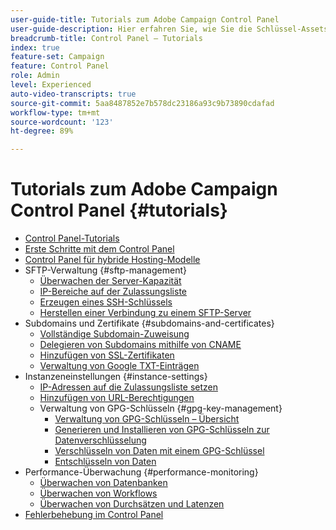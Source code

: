 ```yaml
---
user-guide-title: Tutorials zum Adobe Campaign Control Panel
user-guide-description: Hier erfahren Sie, wie Sie die Schlüssel-Assets Ihrer Adobe Campaign-Instanzen überwachen und im Control Panel administrative Aufgaben durchführen.
breadcrumb-title: Control Panel – Tutorials
index: true
feature-set: Campaign
feature: Control Panel
role: Admin
level: Experienced
auto-video-transcripts: true
source-git-commit: 5aa8487852e7b578dc23186a93c9b73890cdafad
workflow-type: tm+mt
source-wordcount: '123'
ht-degree: 89%

---
```



# Tutorials zum Adobe Campaign Control Panel {#tutorials}

+ [Control Panel-Tutorials](/help/control-panel-overview.md)
+ [Erste Schritte mit dem Control Panel](/help/get-started-with-control-panel.md)
+ [Control Panel für hybride Hosting-Modelle](/help/control-panel-for-hybrid-hosting-models.md)
+ SFTP-Verwaltung {#sftp-management}
   + [Überwachen der Server-Kapazität](/help/sftp-management/monitor-server-capacity.md)
   + [IP-Bereiche auf der Zulassungsliste](/help/sftp-management/allowlist-ip-range.md)
   + [Erzeugen eines SSH-Schlüssels](/help/sftp-management/generate-ssh-key.md)
   + [Herstellen einer Verbindung zu einem SFTP-Server](/help/sftp-management/connect-to-sftp-server.md)
+ Subdomains und Zertifikate {#subdomains-and-certificates}
   + [Vollständige Subdomain-Zuweisung](/help/subdomains-and-certificates/subdomain-delegation.md)
   + [Delegieren von Subdomains mithilfe von CNAME](/help/subdomains-and-certificates/delegate-subdomains-using-cname.md)
   + [Hinzufügen von SSL-Zertifikaten](/help/subdomains-and-certificates/add-ssl-certificates.md)
   + [Verwaltung von Google TXT-Einträgen](/help/subdomains-and-certificates/google-txt-record-management.md)
+ Instanzeneinstellungen {#instance-settings}
   + [IP-Adressen auf die Zulassungsliste setzen](/help/instance-settings/allowlist-ip-adresses.md)
   + [Hinzufügen von URL-Berechtigungen](/help/instance-settings/add-url-permissions.md)
   + Verwaltung von GPG-Schlüsseln {#gpg-key-management}
      + [Verwaltung von GPG-Schlüsseln – Übersicht](/help/instance-settings/gpg-key-management/gpg-key-management-overview.md)
      + [Generieren und Installieren von GPG-Schlüsseln zur Datenverschlüsselung](/help/instance-settings/gpg-key-management/generate-and-install-gpg-keys-for-data-encryption.md)
      + [Verschlüsseln von Daten mit einem GPG-Schlüssel](/help/instance-settings/gpg-key-management/use-a-gpg-key-to-encrypt-data.md)
      + [Entschlüsseln von Daten](/help/instance-settings/gpg-key-management/decrypt-data.md)
+ Performance-Überwachung {#performance-monitoring}
   + [Überwachen von Datenbanken](/help/performance-monitoring/monitor-databases.md)
   + [Überwachen von Workflows](/help/performance-monitoring/monitor-workflows.md)
   + [Überwachen von Durchsätzen und Latenzen](/help/performance-monitoring/monitor-throughputs-and-latency.md)
+ [Fehlerbehebung im Control Panel](/help/trouble-shooting.md)
